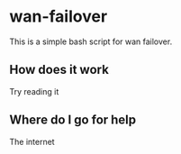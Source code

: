 # wan-failover
This is a simple bash script for wan failover. 

## How does it work

Try reading it

## Where do I go for help

The internet

